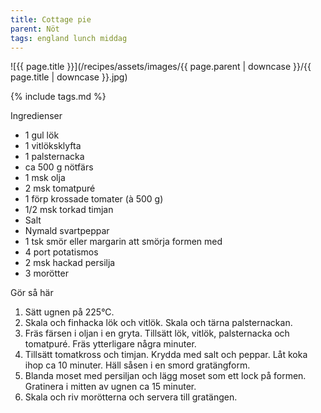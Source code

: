 ```yaml
---
title: Cottage pie
parent: Nöt
tags: england lunch middag
---
```

![{{ page.title }}](/recipes/assets/images/{{ page.parent | downcase }}/{{ page.title | downcase }}.jpg)

{% include tags.md %}

Ingredienser

- 1 gul lök
- 1 vitlöksklyfta
- 1 palsternacka
- ca 500 g nötfärs
- 1 msk olja
- 2 msk tomatpuré
- 1 förp krossade tomater (à 500 g)
- 1/2 msk torkad timjan
- Salt
- Nymald svartpeppar
- 1 tsk smör eller margarin att smörja formen med
- 4 port potatismos
- 2 msk hackad persilja
- 3 morötter

Gör så här

1. Sätt ugnen på 225°C.
2. Skala och finhacka lök och vitlök. Skala och tärna palsternackan.
3. Fräs färsen i oljan i en gryta. Tillsätt lök, vitlök, palsternacka och tomatpuré. Fräs ytterligare några minuter.
4. Tillsätt tomatkross och timjan. Krydda med salt och peppar. Låt koka ihop ca 10 minuter. Häll såsen i en smord gratängform.
5. Blanda moset med persiljan och lägg moset som ett lock på formen. Gratinera i mitten av ugnen ca 15 minuter.
6. Skala och riv morötterna och servera till gratängen.
